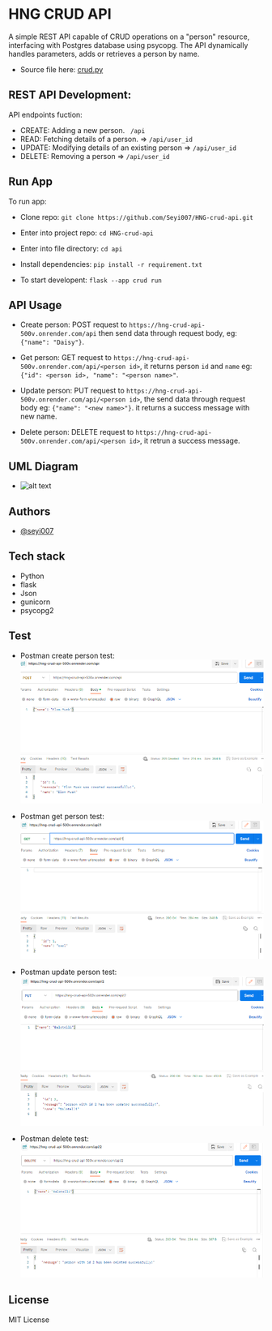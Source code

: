 # HNG CRUD API 
A simple REST API capable of CRUD operations on a "person" resource, interfacing with Postgres database using psycopg. The API dynamically handles parameters, adds or retrieves a person by name.
 
 - Source file here: [crud.py](https://github.com/Seyi007/HNG-crud-api/blob/main/api/crud.py)

## REST API Development:
API endpoints fuction:
- CREATE: Adding a new person.  ` /api`
- READ: Fetching details of a person.  => `/api/user_id`
- UPDATE: Modifying details of an existing person => `/api/user_id`
- DELETE: Removing a person => `/api/user_id`

## Run App
To run app:
- Clone repo: `git clone https://github.com/Seyi007/HNG-crud-api.git`

- Enter into project repo: `cd HNG-crud-api`
- Enter into file directory: `cd api`
- Install dependencies: `pip install -r requirement.txt`
- To start developent: `flask --app crud run`


## API Usage
- Create person: POST request to `https://hng-crud-api-500v.onrender.com/api` then send data through request body, eg: `{"name": "Daisy"}`.

- Get person: GET request to `https://hng-crud-api-500v.onrender.com/api/<person id>`, it returns person `id` and `name` eg: `{"id": <person id>, "name": "<person name>"`.
- Update person: PUT request to `https://hng-crud-api-500v.onrender.com/api/<person id>`, the send data through request body eg: `{"name": "<new name>"}`. it returns a success message with new name.

- Delete person: DELETE request to `https://hng-crud-api-500v.onrender.com/api/<person id>`, it retrun a success message.

## UML Diagram
- ![alt text](https://drive.google.com/file/d/1fCgzUDib69ABhU3sKXGx_ORHSRAWpFZG/view?usp=drive_link)
## Authors

- [@seyi007](https://www.github.com/seyi007)


## Tech stack
- Python
- flask
- Json
- gunicorn
- psycopg2

## Test
- Postman create person test:
![alt text](https://github.com/Seyi007/HNG-crud-api/blob/main/api/images/create_person.png)

- Postman get person test:
![alt text](https://github.com/Seyi007/HNG-crud-api/blob/main/api/images/get_by_id.png)

- Postman update person test:
![alt text](https://github.com/Seyi007/HNG-crud-api/blob/main/api/images/update_person.png)

- Postman delete test:
![alt text](https://github.com/Seyi007/HNG-crud-api/blob/main/api/images/delete_person.png)
## License
MIT License

